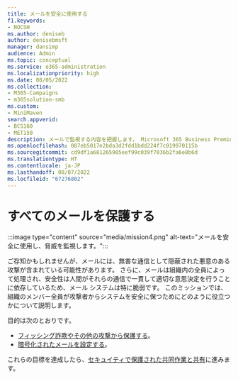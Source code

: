 ```yaml
---
title: メールを安全に使用する
f1.keywords:
- NOCSH
ms.author: deniseb
author: denisebmsft
manager: dansimp
audience: Admin
ms.topic: conceptual
ms.service: o365-administration
ms.localizationpriority: high
ms.date: 08/05/2022
ms.collection:
- M365-Campaigns
- m365solution-smb
ms.custom:
- MiniMaven
search.appverid:
- BCS160
- MET150
description: メールで監視する内容を把握します。 Microsoft 365 Business Premium に含まれているサイバーセキュリティ ツールを使用して、マルウェア、フィッシング、その他の悪意のあるサイバー攻撃から保護するようにチームをトレーニングします。
ms.openlocfilehash: 087eb5017e2bda3d2fdd1bdd224f7c019970115b
ms.sourcegitcommit: cd9df1a681265905eef99c039f7036b2fa6e8b6d
ms.translationtype: HT
ms.contentlocale: ja-JP
ms.lasthandoff: 08/07/2022
ms.locfileid: "67276802"
---
```

# <a name="protect-all-email"></a>すべてのメールを保護する

:::image type="content" source="media/mission4.png" alt-text="メールを安全に使用し、脅威を監視します。":::

ご存知かもしれませんが、メールには、無害な通信として隠蔽された悪意のある攻撃が含まれている可能性があります。 さらに、メールは組織内の全員によって処理され、安全性は人間がそれらの通信で一貫して適切な意思決定を行うことに依存しているため、メール システムは特に脆弱です。 このミッションでは、組織のメンバー全員が攻撃者からシステムを安全に保つためにどのように役立つかについて説明します。

目的は次のとおりです。

- [フィッシング詐欺やその他の攻撃から保護する](m365bp-avoid-phishing-and-attacks.md)。
- [暗号化されたメールを設定する](send-encrypted-email.md)。

これらの目標を達成したら、[セキュイティで保護された共同作業と共有](m365bp-collaborate-share-securely.md)に進みます。
